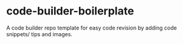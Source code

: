 # code-builder-boilerplate
A code builder repo template for easy code revision by adding code snippets/ tips and images.

